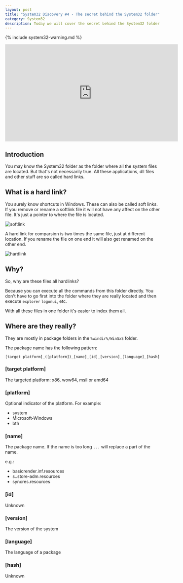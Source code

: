 ```yaml
---
layout: post
title: "System32 Discovery #4 - The secret behind the System32 folder"
category: System32
description: Today we will cover the secret behind the System32 folder
---
```


{% include system32-warning.md %}

<iframe width="560" height="315" src="https://www.youtube.com/embed/CBbHzXyjxeo" title="YouTube video player" frameborder="0" allow="accelerometer; autoplay; clipboard-write; encrypted-media; gyroscope; picture-in-picture" allowfullscreen></iframe>

## Introduction

You may know the System32 folder as the folder where all the system files are located. But that's not necessarily true. All these applications, dll files and other stuff are so called hard links.

## What is a hard link?

You surely know shortcuts in Windows. These can also be called soft links.  If you remove or rename a softlink file it will not have any affect on the other file. It's just a pointer to where the file is located.

![softlink](https://user-images.githubusercontent.com/58633848/151668028-042092ed-dc14-4084-b0a4-a01e87835600.png)

A hard link for comparsion is two times the same file, just at different location. If you rename the file on one end it will also get renamed on the other end.

![hardlink](https://user-images.githubusercontent.com/58633848/151668027-75e0499f-b091-4a3f-892d-7fbb46624957.png)

## Why?

So, why are these files all hardlinks?

Because you can execute all the commands from this folder directly. You don't have to go first into the folder where they are really located and then execute `explorer` `logonui`, etc.

With all these files in one folder it's easier to index them all.

## Where are they really?

They are mostly in package folders in the `%windir%/WinSxS` folder.

The package name has the following pattern:

`[target platform]_([platform])_[name]_[id]_[version]_[language]_[hash]`

### [target platform]
The targeted platform: x86, wow64, msil or amd64

### [platform]
Optional indicator of the platform. 
For example:
* system
* Microsoft-Windows
* bth

### [name]
The package name. If the name is too long `...` will replace a part of the name.

e.g.: 
* basicrender.inf.resources
* s..store-adm.resources
* syncres.resources

### [id]

Unknown

### [version]

The version of the system

### [language]

The language of a package

### [hash]

Unknown
